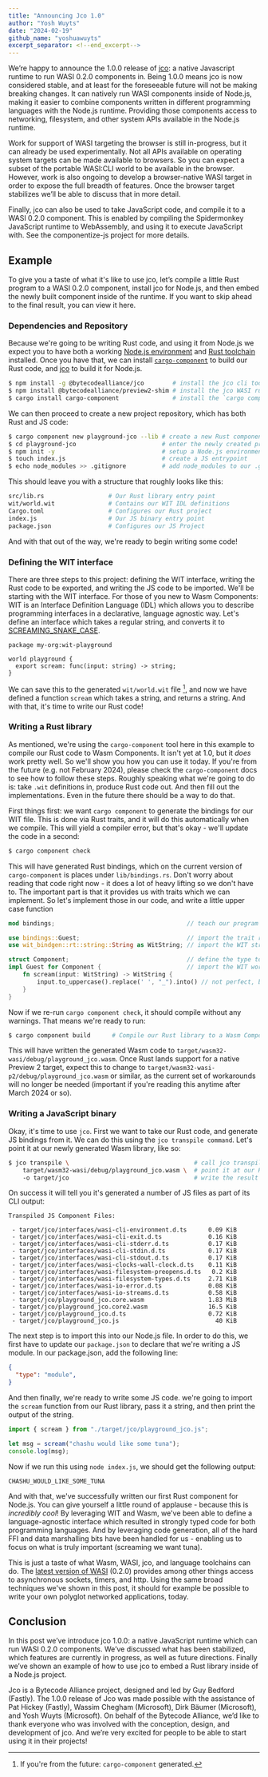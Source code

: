 ```yaml
---
title: "Announcing Jco 1.0"
author: "Yosh Wuyts"
date: "2024-02-19"
github_name: "yoshuawuyts"
excerpt_separator: <!--end_excerpt-->
---
```


We’re happy to announce the 1.0.0 release of [jco]: a native Javascript runtime to
run WASI 0.2.0 components in. Being 1.0.0 means jco is now considered stable,
and at least for the foreseeable future will not be making breaking changes. It
can natively run WASI components inside of Node.js, making it easier to combine
components written in different programming languages with the Node.js runtime.
Providing those components access to networking, filesystem, and other system
APIs available in the Node.js runtime.

Work for support of WASI targeting the browser is still in-progress, but it can
already be used experimentally. Not all APIs available on operating system
targets can be made available to browsers. So you can expect a subset of the
portable WASI:CLI world to be available in the browser. However, work is also
ongoing to develop a browser-native WASI target in order to expose the full
breadth of features. Once the browser target stabilizes we’ll be able to discuss
that in more detail.

Finally, jco can also be used to take JavaScript code, and compile it to a WASI
0.2.0 component. This is enabled by compiling the Spidermonkey JavaScript
runtime to WebAssembly, and using it to execute JavaScript with. See the
componentize-js project for more details.

## Example

To give you a taste of what it's like to use jco, let’s compile a little Rust
program to a WASI 0.2.0 component, install jco for Node.js, and then embed the
newly built component inside of the runtime. If you want to skip ahead to the
final result, you can view it here.

### Dependencies and Repository

Because we're going to be writing Rust code, and using it from Node.js we expect
you to have both a working [Node.js environment](https://github.com/nvm-sh/nvm)
and [Rust toolchain](https://rustup.rs) installed. Once you have that, we can
install [`cargo-component`](https://github.com/bytecodealliance/cargo-component)
to build our Rust code, and [jco] to build it for Node.js.

```bash
$ npm install -g @bytecodealliance/jco        # install the jco cli tool
$ npm install @bytecodealliance/preview2-shim # install the jco WASI runtime as a local dep
$ cargo install cargo-component               # install the `cargo component` subcommand
```

We can then proceed to create a new project repository, which has both Rust and JS code:

```sh
$ cargo component new playground-jco --lib # create a new Rust component
$ cd playground-jco                        # enter the newly created project
$ npm init -y                              # setup a Node.js environment
$ touch index.js                           # create a JS entrypoint
$ echo node_modules >> .gitignore          # add node_modules to our .gitignore file
```

This should leave you with a structure that roughly looks like this:

```bash
src/lib.rs                  # Our Rust library entry point
wit/world.wit               # Contains our WIT IDL definitions
Cargo.toml                  # Configures our Rust project
index.js                    # Our JS binary entry point
package.json                # Configures our JS Project
```

And with that out of the way, we're ready to begin writing some code!

### Defining the WIT interface

There are three steps to this project: defining the WIT interface, writing the
Rust code to be exported, and writing the JS code to be imported. We'll be
starting with the WIT interface. For those of you new to Wasm Components: WIT is
an Interface Definition Language (IDL) which allows you to describe programming
interfaces in a declarative, language agnostic way. Let's define an interface
which takes a regular string, and converts it to [SCREAMING_SNAKE_CASE](https://docs.rs/convert_case/latest/convert_case/enum.Case.html#variant.ScreamingSnake).

```wit
package my-org:wit-playground

world playground {
  export scream: func(input: string) -> string;
}
```

We can save this to the generated `wit/world.wit` file [^cc-gen], and now we have defined
a function `scream` which takes a string, and returns a string. And with that,
it's time to write our Rust code!

[^cc-gen]: If you're from the future: `cargo-component` generated.

### Writing a Rust library

As mentioned, we're using the `cargo-component` tool here in this example to
compile our Rust code to Wasm Components. It isn't yet at 1.0, but it *does*
work pretty well. So we'll show you how you can use it today. If you're from the
future (e.g. not February 2024), please check the `cargo-component` docs to see
how to follow these steps. Roughly speaking what we're going to do is: take
`.wit` definitions in, produce Rust code out. And then fill out the
implementations. Even in the future there should be a way to do that.

First things first: we want `cargo component` to generate the bindings for our
WIT file. This is done via Rust traits, and it will do this automatically when
we compile. This will yield a compiler error, but that's okay - we'll update the code in a second:

```bash
$ cargo component check
```

This will have generated Rust bindings, which on the current version of
`cargo-component` is places under `lib/bindings.rs`. Don't worry about reading
that code right now - it does a lot of heavy lifting so we don't have to. The
important part is that it provides us with traits which we can implement. So let's implement those in our code, and write a little upper case function

```rust
mod bindings;                                     // teach our program about `src/bindings.rs`

use bindings::Guest;                              // import the trait repr of our WIT world
use wit_bindgen::rt::string::String as WitString; // import the WIT string type

struct Component;                                 // define the type to export
impl Guest for Component {                        // import the WIT world + methods
    fn scream(input: WitString) -> WitString {
        input.to_uppercase().replace(' ', "_").into() // not perfect, but good enough for this example
    }
}
```

Now if we re-run `cargo component check`, it should compile without any warnings. That means we're ready to run:

```bash
$ cargo component build      # Compile our Rust library to a Wasm Component
```

This will have written the generated Wasm code to
`target/wasm32-wasi/debug/playground_jco.wasm`. Once Rust lands support for a
native Preview 2 target, expect this to change to
`target/wasm32-wasi-p2/debug/playground_jco.wasm` or similar, as the current set
of workarounds will no longer be needed (important if you're reading this
anytime after March 2024 or so).

### Writing a JavaScript binary

Okay, it's time to use `jco`. First we want to take our Rust code, and generate
JS bindings from it. We can do this using the `jco transpile command`. Let's
point it at our newly generated Wasm library, like so:

```bash
$ jco transpile \                                   # call jco transpile
    target/wasm32-wasi/debug/playground_jco.wasm \  # point it at our Rust library
    -o target/jco                                   # write the result to `target/jco`
```

On success it will tell you it's generated a number of JS files as part of
its CLI output:

```text
Transpiled JS Component Files:

 - target/jco/interfaces/wasi-cli-environment.d.ts      0.09 KiB
 - target/jco/interfaces/wasi-cli-exit.d.ts             0.16 KiB
 - target/jco/interfaces/wasi-cli-stderr.d.ts           0.17 KiB
 - target/jco/interfaces/wasi-cli-stdin.d.ts            0.17 KiB
 - target/jco/interfaces/wasi-cli-stdout.d.ts           0.17 KiB
 - target/jco/interfaces/wasi-clocks-wall-clock.d.ts    0.11 KiB
 - target/jco/interfaces/wasi-filesystem-preopens.d.ts   0.2 KiB
 - target/jco/interfaces/wasi-filesystem-types.d.ts     2.71 KiB
 - target/jco/interfaces/wasi-io-error.d.ts             0.08 KiB
 - target/jco/interfaces/wasi-io-streams.d.ts           0.58 KiB
 - target/jco/playground_jco.core.wasm                  1.83 MiB
 - target/jco/playground_jco.core2.wasm                 16.5 KiB
 - target/jco/playground_jco.d.ts                       0.72 KiB
 - target/jco/playground_jco.js                           40 KiB
```

The next step is to import this into our Node.js file. In order to do this, we
first have to update our `package.json` to declare that we're writing a JS
module. In our package.json, add the following line:

```json
{
  "type": "module",
}
```

And then finally, we're ready to write some JS code. we're going to import the
`scream` function from our Rust library, pass it a string, and then print the
output of the string.

```js
import { scream } from "./target/jco/playground_jco.js";

let msg = scream("chashu would like some tuna");
console.log(msg);
```

Now if we run this using `node index.js`, we should get the following output:

```text
CHASHU_WOULD_LIKE_SOME_TUNA
```

And with that, we've successfully written our first Rust component for Node.js.
You can give yourself a little round of applause - because this is *incredibly
cool*! By leveraging WIT and Wasm, we've been able to define a language-agnostic
interface which resulted in strongly typed code for both programming languages.
And by leveraging code generation, all of the hard FFI and data marshalling bits
have been handled for us - enabling us to focus on what is truly important
(screaming we want tuna).

This is just a taste of what Wasm, WASI, jco, and language toolchains can do.
The [latest version of WASI](https://bytecodealliance.org/articles/WASI-0.2)
(0.2.0) provides among other things access to asynchronous sockets, timers, and
http. Using the same broad techniques we've shown in this post, it should for example be
possible to write your own polyglot networked applications, today.

## Conclusion

In this post we’ve introduce jco 1.0.0: a native JavaScript runtime which can
run WASI 0.2.0 components. We’ve discussed what has been stabilized, which
features are currently in progress, as well as future directions. Finally we’ve
shown an example of how to use jco to embed a Rust library inside of a Node.js
project.

Jco is a Bytecode Alliance project, designed and led by Guy Bedford (Fastly).
The 1.0.0 release of Jco was made possible with the assistance of Pat Hickey
(Fastly), Wassim Chegham (Microsoft), Dirk Bäumer (Microsoft), and Yosh Wuyts
(Microsoft). On behalf of the Bytecode Alliance, we’d like to thank everyone who
was involved with the conception, design, and development of jco. And we’re very
excited for people to be able to start using it in their projects!

[jco]: https://github.com/bytecodealliance/jco

